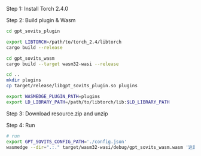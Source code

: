 Step 1: Install Torch 2.4.0

Step 2: Build plugin & Wasm

```bash
cd gpt_sovits_plugin

export LIBTORCH=/path/to/torch_2.4/libtorch
cargo build --release

cd gpt_sovits_wasm
cargo build --target wasm32-wasi --release

cd ..
mkdir plugins
cp target/release/libgpt_sovits_plugin.so plugins

export WASMEDGE_PLUGIN_PATH=plugins
export LD_LIBRARY_PATH=/path/to/libtorch/lib:$LD_LIBRARY_PATH
```

Step 3: Download resource.zip and unzip

Step 4: Run
```bash
# run
export GPT_SOVITS_CONFIG_PATH='./config.json' 
wasmedge --dir=".:." target/wasm32-wasi/debug/gpt_sovits_wasm.wasm '这是一段语音示例'
```
